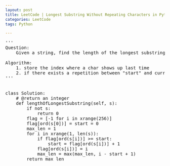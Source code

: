 ```yaml
---
layout: post
title: LeetCode | Longest Substring Without Repeating Characters in Python
categories: LeetCode
tags: Python

---
```

<!-- import js for mathjax -->
<script src="http://cdn.mathjax.org/mathjax/latest/MathJax.js?config=default"></script>
<script type="text/x-mathjax-config">
MathJax.Hub.Config({
tex2jax: {inlineMath: [['$','$'], ['\\(','\\)']]}
});
</script>


<pre>
'''
Question:
    Given a string, find the length of the longest substring without repeating characters. For example, the longest substring without repeating letters for "abcabcbb" is "abc", which the length is 3. For "bbbbb" the longest substring is "b", with the length of 1.

Algorithm:
    1. store the index where a char shows up last time
    2. if there exists a repetition between "start" and current index i, "start" will be assigned to be the next one of the index where the repetition occurs
'''


class Solution:
    # @return an integer
    def lengthOfLongestSubstring(self, s):
        if not s:
            return 0
        flag = [-1 for i in xrange(256)]
        flag[ord(s[0])] = start = 0
        max_len = 1
        for i in xrange(1, len(s)):
            if flag[ord(s[i])] >= start:
                start = flag[ord(s[i])] + 1
            flag[ord(s[i])] = i
            max_len = max(max_len, i - start + 1)
        return max_len
</pre>
